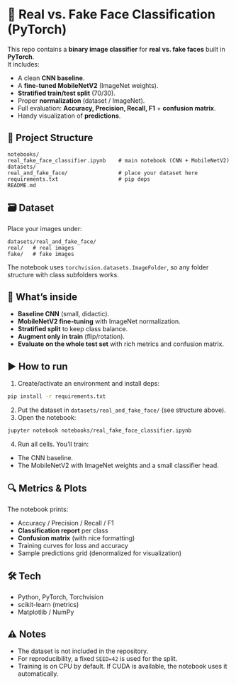 # 🧠 Real vs. Fake Face Classification (PyTorch)

This repo contains a **binary image classifier** for **real vs. fake faces** built in **PyTorch**.  
It includes:
- A clean **CNN baseline**.
- A **fine-tuned MobileNetV2** (ImageNet weights).
- **Stratified train/test split** (70/30).
- Proper **normalization** (dataset / ImageNet).
- Full evaluation: **Accuracy, Precision, Recall, F1** + **confusion matrix**.
- Handy visualization of **predictions**.

## 📂 Project Structure
```
notebooks/
real_fake_face_classifier.ipynb    # main notebook (CNN + MobileNetV2)
datasets/
real_and_fake_face/                # place your dataset here 
requirements.txt                   # pip deps
README.md
```

## 🗃️ Dataset
Place your images under:
```
datasets/real_and_fake_face/
real/   # real images
fake/   # fake images
```
The notebook uses `torchvision.datasets.ImageFolder`, so any folder structure with class subfolders works.

## 🧪 What’s inside
- **Baseline CNN** (small, didactic).
- **MobileNetV2 fine-tuning** with ImageNet normalization.
- **Stratified split** to keep class balance.
- **Augment only in train** (flip/rotation).
- **Evaluate on the whole test set** with rich metrics and confusion matrix.

## ▶️ How to run
1) Create/activate an environment and install deps:
```bash
pip install -r requirements.txt
```
2. Put the dataset in `datasets/real_and_fake_face/` (see structure above).
3. Open the notebook:
```bash
jupyter notebook notebooks/real_fake_face_classifier.ipynb
```
4. Run all cells. You’ll train:
- The CNN baseline.
- The MobileNetV2 with ImageNet weights and a small classifier head.

## 🔍 Metrics & Plots
The notebook prints:
- Accuracy / Precision / Recall / F1
- **Classification report** per class
- **Confusion matrix** (with nice formatting)
- Training curves for loss and accuracy
- Sample predictions grid (denormalized for visualization)

## 🛠️ Tech
- Python, PyTorch, Torchvision
- scikit-learn (metrics)
- Matplotlib / NumPy

## ⚠️ Notes
- The dataset is not included in the repository.
- For reproducibility, a fixed `SEED=42` is used for the split.
- Training is on CPU by default. If CUDA is available, the notebook uses it automatically.
